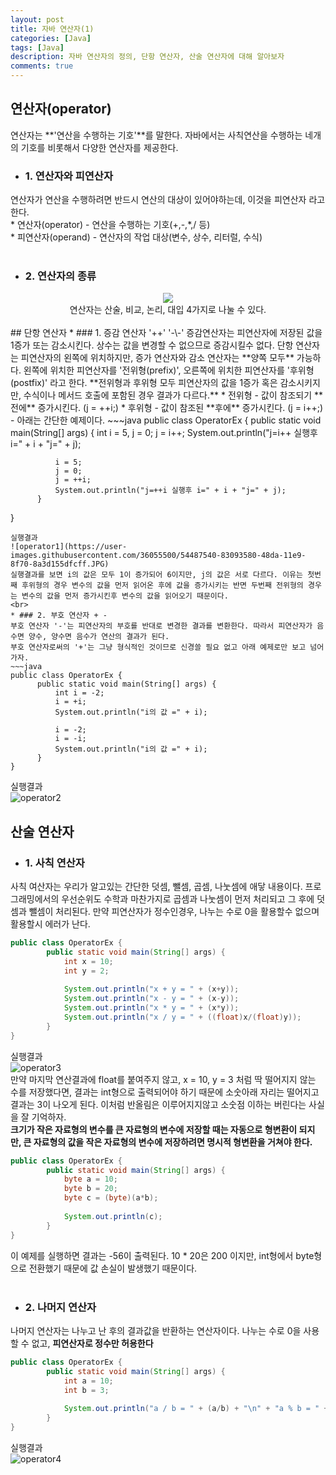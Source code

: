 ```yaml
---
layout: post
title: 자바 연산자(1)
categories: [Java]
tags: [Java]
description: 자바 연산자의 정의, 단항 연산자, 산술 연산자에 대해 알아보자
comments: true
---
```


## 연산자(operator)  
연산자는 **'연산을 수행하는 기호'**를 말한다. 자바에서는 사칙연산을 수행하는 네개의 기호를 비롯해서 다양한 연산자를 제공한다.  
  * ### 1. 연산자와 피연산자  
  연산자가 연산을 수행하려면 반드시 연산의 대상이 있어야하는데, 이것을 피연산자 라고 한다.  
    * 연산자(operator) - 연산을 수행하는 기호(+,-,*,/ 등)  
    * 피연산자(operand) - 연산자의 작업 대상(변수, 상수, 리터럴, 수식)  
<br>
  * ### 2. 연산자의 종류  
  <center><img src="https://user-images.githubusercontent.com/36055500/54478691-6debc280-4858-11e9-8d88-c5701f772622.JPG"></center>  
  <center>연산자는 산술, 비교, 논리, 대입 4가지로 나눌 수 있다.</center>  
  <br>
## 단항 연산자  
  * ### 1. 증감 연산자 '++' '-\-'  
  증감연산자는 피연산자에 저장된 값을 1증가 또는 감소시킨다. 상수는 값을 변경할 수 없으므로 증감시킬수 없다.  
  단항 연산자는 피연산자의 왼쪽에 위치하지만, 증가 연산자와 감소 연산자는 **양쪽 모두** 가능하다. 왼쪽에 위치한 피연산자를 '전위형(prefix)', 오른쪽에 위치한 피연산자를 '후위형(postfix)' 라고 한다.  
  **전위형과 후위형 모두 피연산자의 값을 1증가 혹은 감소시키지만, 수식이나 메서드 호출에 포함된 경우 결과가 다르다.**  
    * 전위형 - 값이 참조되기 **전에** 증가시킨다. (j = ++i;)  
    * 후위형 - 값이 참조된 **후에** 증가시킨다. (j = i++;)
	<br>
  - 아래는 간단한 예제이다.  
  ~~~java
  public class OperatorEx {
          public static void main(String[] args) {
              int i = 5, j = 0;
              j = i++;
              System.out.println("j=i++ 실행후 i=" + i + "j=" + j);
              
              i = 5;
              j = 0;
              j = ++i;
              System.out.println("j=++i 실행후 i=" + i + "j=" + j);
          }
  }
  ~~~  
  실행결과  
  ![operator1](https://user-images.githubusercontent.com/36055500/54487540-83093580-48da-11e9-8f70-8a3d155dfcff.JPG)  
  실행결과를 보면 i의 값은 모두 1이 증가되어 6이지만, j의 값은 서로 다르다. 이유는 첫번째 후위형의 경우 변수의 값을 먼저 읽어온 후에 값을 증가시키는 반면 두번째 전위형의 경우는 변수의 값을 먼저 증가시킨후 변수의 값을 읽어오기 때문이다.  
  <br>
  * ### 2. 부호 연산자 + -  
  부호 연산자 '-'는 피연산자의 부호를 반대로 변경한 결과를 변환한다. 따라서 피연산자가 음수면 양수, 양수면 음수가 연산의 결과가 된다.  
  부호 연산자로써의 '+'는 그냥 형식적인 것이므로 신경쓸 필요 없고 아래 예제로만 보고 넘어가자.  
~~~java
public class OperatorEx {
        public static void main(String[] args) {
            int i = -2;
            i = +i;
            System.out.println("i의 값 =" + i);
		
            i = -2;
            i = -i;
            System.out.println("i의 값 =" + i);
        }
}
~~~  
  실행결과  
  ![operator2](https://user-images.githubusercontent.com/36055500/54487596-4c7fea80-48db-11e9-934e-ea80dc036c1f.JPG)  
    
## 산술 연산자  
  * ### 1. 사칙 연산자  
  사칙 여산자는 우리가 알고있는 간단한 덧셈, 뺄셈, 곱셈, 나눗셈에 애닿 내용이다. 프로그래밍에서의 우선순위도 수학과 마찬가지로 곱셈과 나눗셈이 먼저 처리되고 그 후에 덧셈과 뺄셈이 처리된다. 만약 피연산자가 정수인경우, 나누는 수로 0을 활용할수 없으며 활용할시 에러가 난다.  
~~~java
public class OperatorEx {
        public static void main(String[] args) {
            int x = 10;
            int y = 2;
			
            System.out.println("x + y = " + (x+y));
            System.out.println("x - y = " + (x-y));
            System.out.println("x * y = " + (x*y));
            System.out.println("x / y = " + ((float)x/(float)y));
        }
}
~~~  
  실행결과  
  ![operator3](https://user-images.githubusercontent.com/36055500/54487790-5dc9f680-48dd-11e9-9353-2fdc52276710.JPG)  
  만약 마지막 연산결과에 float를 붙여주지 않고, x = 10, y = 3 처럼 딱 떨어지지 않는 수를 저장했다면, 결과는 int형으로 출력되어야 하기 때문에 소숫아래 자리는 떨어지고 결과는 3이 나오게 된다. 이처럼 반올림은 이루어지지않고 소숫점 이하는 버린다는 사실을 잘 기억하자.  
  **크기가 작은 자료형의 변수를 큰 자료형의 변수에 저장할 때는 자동으로 형변환이 되지만, 큰 자료형의 값을 작은 자료형의 변수에 저장하려면 명시적 형변환을 거쳐야 한다.**  
~~~java
public class OperatorEx {
        public static void main(String[] args) {
            byte a = 10;
            byte b = 20;
            byte c = (byte)(a*b);
			
            System.out.println(c);
        }
}  
~~~  
  이 예제를 실행하면 결과는 -56이 출력된다. 10 * 20은 200 이지만, int형에서 byte형으로 전환했기 때문에 값 손실이 발생했기 때문이다.  
  <br>
  * ### 2. 나머지 연산자  
  나머지 연산자는 나누고 난 후의 결과값을 반환하는 연산자이다. 나누는 수로 0을 사용할 수 없고, **피연산자로 정수만 허용한다**  
~~~java
public class OperatorEx {
        public static void main(String[] args) {
            int a = 10;
            int b = 3;
		
            System.out.println("a / b = " + (a/b) + "\n" + "a % b = " + (a%b));
        }
}  
~~~  
  실행결과  
  ![operator4](https://user-images.githubusercontent.com/36055500/54488142-a2579100-48e1-11e9-8d31-3a27046c45e7.JPG)
  
